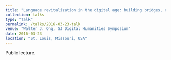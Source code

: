 ```yaml
---
title: "Language revitalization in the digital age: building bridges, empowering communities"
collection: talks
type: "Talk"
permalink: /talks/2016-03-23-talk
venue: "Walter J. Ong, SJ Digital Humanities Symposium"
date: 2016-03-23
location: "St. Louis, Missouri, USA"
---
```


Public lecture.
